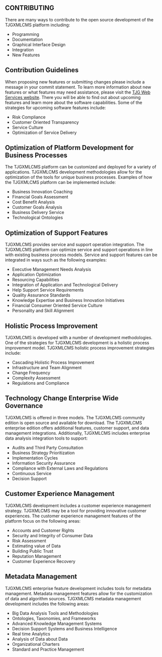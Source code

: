 ## CONTRIBUTING

There are many ways to contribute to the open source development of the TJGXMLCMS platform including:

* Programming
* Documentation
* Graphical Interface Design
* Integration
* New Features


## Contribution Guidelines

When proposing new features or submitting changes please include a message in your commit statement.  To learn more information about new features or what features may need assistance, please visit the [TJG Web Services website](https://tjgwebservices.com).  There you will be able to find out about upcoming features and learn more about the software capabilities.  Some of the strategies for upcoming software features include:

* Risk Compliance
* Customer Oriented Transparency
* Service Culture
* Optimization of Service Delivery

## Optimization of Platform Development for Business Processes

The TJGXMLCMS platform can be customized and deployed for a variety of applications.  TJGXMLCMS development methodologies allow for the optimization of the tools for unique business processes.  Examples of how the TJGXMLCMS platform can be implemented include:

* Business Innovation Coaching
* Financial Goals Assessment
* Cost Benefit Analysis
* Customer Goals Analysis
* Business Delivery Service
* Technological Ontologies

## Optimization of Support Features

TJGXMLCMS provides service and support operation integration.  The TJGXMLCMS platform can optimize service and support operations in line with existing business process models.  Service and support features can be integrated in ways such as the following examples:

* Executive Management Needs Analysis
* Application Optimization
* Resourcing Capabilities
* Integration of Application and Technological Delivery
* Help Support Service Requirements 
* Quality Assurance Standards
* Knowledge Expertise and Business Innovation Initiatives
* Financial Consumer Oriented Service Culture
* Personality and Skill Alignment

## Holistic Process Improvement

TJGXMLCMS is developed with a number of development methodologies.  One of the strategies for TJGXMLCMS development is a holistic process improvement model.  TJGXMLCMS holistic process improvement strategies include:

* Cascading Holistic Process Improvement
* Infrastructure and Team Alignment
* Change Frequency
* Complexity Assessment
* Regulations and Compliance

## Technology Change Enterprise Wide Governance

TJGXMLCMS is offered in three models.  The TJGXMLCMS community edition is open source and available for download.  The TJGXMLCMS enterprise edition offers additional features, customer support, and data management integrations.  Additionally, TJGXMLCMS includes enterprise data analysis integration tools to support:

* Audits and Third Party Consultation
* Business Strategy Prioritization
* Implementation Cycles
* Information Security Assurance
* Compliance with External Laws and Regulations
* Continuous Service 
* Decision Support

## Customer Experience Management

TJGXMLCMS development includes a customer experience management strategy.  TJGXMLCMS may be a tool for providing innovative customer experiences.  The customer experience management features of the platform focus on the following areas:

* Accounts and Customer Rights
* Security and Integrity of Consumer Data
* Risk Assessment
* Estimating value of Data
* Building Public Trust
* Reputation Management
* Customer Experience Recovery

## Metadata Management

TJGXMLCMS enterprise feature development includes tools for metadata management.  Metadata management features allow for the customization of data and algorithm sources.  TJGXMLCMS metadata management development includes the following areas:

* Big Data Analysis Tools and Methodologies
* Ontologies, Taxonomies, and Frameworks
* Advanced Knowledge Management Systems
* Decision Support Systems and Business Intelligence
* Real time Analytics
* Analysis of Data about Data
* Organizational Charters
* Standard and Practice Management

